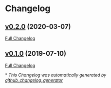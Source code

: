 # Changelog

## [v0.2.0](https://github.com/coingaming/readable/tree/v0.2.0) (2020-03-07)

[Full Changelog](https://github.com/coingaming/readable/compare/v0.1.0...v0.2.0)

## [v0.1.0](https://github.com/coingaming/readable/tree/v0.1.0) (2019-07-10)

[Full Changelog](https://github.com/coingaming/readable/compare/dfa29bed1d6ec62de5647d2a11fd1a6f89e9eaba...v0.1.0)



\* *This Changelog was automatically generated by [github_changelog_generator](https://github.com/github-changelog-generator/github-changelog-generator)*
